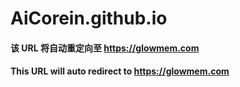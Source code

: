 # AiCorein.github.io
#### 该 URL 将自动重定向至 https://glowmem.com
#### This URL will auto redirect to https://glowmem.com
